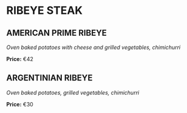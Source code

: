 # RIBEYE STEAK

## AMERICAN PRIME RIBEYE

*Oven baked potatoes with cheese and grilled vegetables, chimichurri*

**Price:** €42

## ARGENTINIAN RIBEYE

*Oven baked potatoes, grilled vegetables, chimichurri*

**Price:** €30

